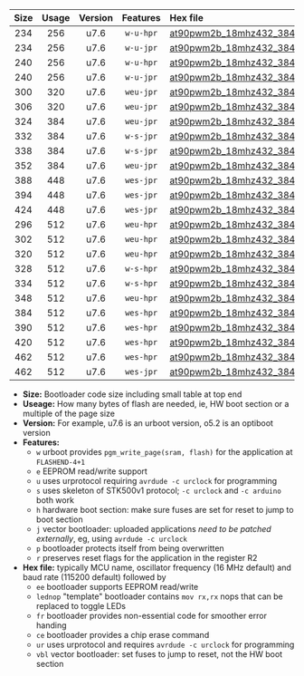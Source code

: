 |Size|Usage|Version|Features|Hex file|
|:-:|:-:|:-:|:-:|:--|
|234|256|u7.6|`w-u-hpr`|[at90pwm2b_18mhz432_38400bps_ur.hex](https://raw.githubusercontent.com/stefanrueger/urboot/main/at90pwm2b_18mhz432_38400bps_ur.hex)|
|234|256|u7.6|`w-u-jpr`|[at90pwm2b_18mhz432_38400bps_ur_vbl.hex](https://raw.githubusercontent.com/stefanrueger/urboot/main/at90pwm2b_18mhz432_38400bps_ur_vbl.hex)|
|240|256|u7.6|`w-u-hpr`|[at90pwm2b_18mhz432_38400bps_lednop_ur.hex](https://raw.githubusercontent.com/stefanrueger/urboot/main/at90pwm2b_18mhz432_38400bps_lednop_ur.hex)|
|240|256|u7.6|`w-u-jpr`|[at90pwm2b_18mhz432_38400bps_lednop_ur_vbl.hex](https://raw.githubusercontent.com/stefanrueger/urboot/main/at90pwm2b_18mhz432_38400bps_lednop_ur_vbl.hex)|
|300|320|u7.6|`weu-jpr`|[at90pwm2b_18mhz432_38400bps_ee_ur_vbl.hex](https://raw.githubusercontent.com/stefanrueger/urboot/main/at90pwm2b_18mhz432_38400bps_ee_ur_vbl.hex)|
|306|320|u7.6|`weu-jpr`|[at90pwm2b_18mhz432_38400bps_ee_lednop_ur_vbl.hex](https://raw.githubusercontent.com/stefanrueger/urboot/main/at90pwm2b_18mhz432_38400bps_ee_lednop_ur_vbl.hex)|
|324|384|u7.6|`weu-jpr`|[at90pwm2b_18mhz432_38400bps_ee_lednop_fr_ur_vbl.hex](https://raw.githubusercontent.com/stefanrueger/urboot/main/at90pwm2b_18mhz432_38400bps_ee_lednop_fr_ur_vbl.hex)|
|332|384|u7.6|`w-s-jpr`|[at90pwm2b_18mhz432_38400bps_vbl.hex](https://raw.githubusercontent.com/stefanrueger/urboot/main/at90pwm2b_18mhz432_38400bps_vbl.hex)|
|338|384|u7.6|`w-s-jpr`|[at90pwm2b_18mhz432_38400bps_lednop_vbl.hex](https://raw.githubusercontent.com/stefanrueger/urboot/main/at90pwm2b_18mhz432_38400bps_lednop_vbl.hex)|
|352|384|u7.6|`weu-jpr`|[at90pwm2b_18mhz432_38400bps_ee_lednop_fr_ce_ur_vbl.hex](https://raw.githubusercontent.com/stefanrueger/urboot/main/at90pwm2b_18mhz432_38400bps_ee_lednop_fr_ce_ur_vbl.hex)|
|388|448|u7.6|`wes-jpr`|[at90pwm2b_18mhz432_38400bps_ee_vbl.hex](https://raw.githubusercontent.com/stefanrueger/urboot/main/at90pwm2b_18mhz432_38400bps_ee_vbl.hex)|
|394|448|u7.6|`wes-jpr`|[at90pwm2b_18mhz432_38400bps_ee_lednop_vbl.hex](https://raw.githubusercontent.com/stefanrueger/urboot/main/at90pwm2b_18mhz432_38400bps_ee_lednop_vbl.hex)|
|424|448|u7.6|`wes-jpr`|[at90pwm2b_18mhz432_38400bps_ee_lednop_fr_vbl.hex](https://raw.githubusercontent.com/stefanrueger/urboot/main/at90pwm2b_18mhz432_38400bps_ee_lednop_fr_vbl.hex)|
|296|512|u7.6|`weu-hpr`|[at90pwm2b_18mhz432_38400bps_ee_ur.hex](https://raw.githubusercontent.com/stefanrueger/urboot/main/at90pwm2b_18mhz432_38400bps_ee_ur.hex)|
|302|512|u7.6|`weu-hpr`|[at90pwm2b_18mhz432_38400bps_ee_lednop_ur.hex](https://raw.githubusercontent.com/stefanrueger/urboot/main/at90pwm2b_18mhz432_38400bps_ee_lednop_ur.hex)|
|320|512|u7.6|`weu-hpr`|[at90pwm2b_18mhz432_38400bps_ee_lednop_fr_ur.hex](https://raw.githubusercontent.com/stefanrueger/urboot/main/at90pwm2b_18mhz432_38400bps_ee_lednop_fr_ur.hex)|
|328|512|u7.6|`w-s-hpr`|[at90pwm2b_18mhz432_38400bps.hex](https://raw.githubusercontent.com/stefanrueger/urboot/main/at90pwm2b_18mhz432_38400bps.hex)|
|334|512|u7.6|`w-s-hpr`|[at90pwm2b_18mhz432_38400bps_lednop.hex](https://raw.githubusercontent.com/stefanrueger/urboot/main/at90pwm2b_18mhz432_38400bps_lednop.hex)|
|348|512|u7.6|`weu-hpr`|[at90pwm2b_18mhz432_38400bps_ee_lednop_fr_ce_ur.hex](https://raw.githubusercontent.com/stefanrueger/urboot/main/at90pwm2b_18mhz432_38400bps_ee_lednop_fr_ce_ur.hex)|
|384|512|u7.6|`wes-hpr`|[at90pwm2b_18mhz432_38400bps_ee.hex](https://raw.githubusercontent.com/stefanrueger/urboot/main/at90pwm2b_18mhz432_38400bps_ee.hex)|
|390|512|u7.6|`wes-hpr`|[at90pwm2b_18mhz432_38400bps_ee_lednop.hex](https://raw.githubusercontent.com/stefanrueger/urboot/main/at90pwm2b_18mhz432_38400bps_ee_lednop.hex)|
|420|512|u7.6|`wes-hpr`|[at90pwm2b_18mhz432_38400bps_ee_lednop_fr.hex](https://raw.githubusercontent.com/stefanrueger/urboot/main/at90pwm2b_18mhz432_38400bps_ee_lednop_fr.hex)|
|462|512|u7.6|`wes-hpr`|[at90pwm2b_18mhz432_38400bps_ee_lednop_fr_ce.hex](https://raw.githubusercontent.com/stefanrueger/urboot/main/at90pwm2b_18mhz432_38400bps_ee_lednop_fr_ce.hex)|
|462|512|u7.6|`wes-jpr`|[at90pwm2b_18mhz432_38400bps_ee_lednop_fr_ce_vbl.hex](https://raw.githubusercontent.com/stefanrueger/urboot/main/at90pwm2b_18mhz432_38400bps_ee_lednop_fr_ce_vbl.hex)|

- **Size:** Bootloader code size including small table at top end
- **Useage:** How many bytes of flash are needed, ie, HW boot section or a multiple of the page size
- **Version:** For example, u7.6 is an urboot version, o5.2 is an optiboot version
- **Features:**
  + `w` urboot provides `pgm_write_page(sram, flash)` for the application at `FLASHEND-4+1`
  + `e` EEPROM read/write support
  + `u` uses urprotocol requiring `avrdude -c urclock` for programming
  + `s` uses skeleton of STK500v1 protocol; `-c urclock` and `-c arduino` both work
  + `h` hardware boot section: make sure fuses are set for reset to jump to boot section
  + `j` vector bootloader: uploaded applications *need to be patched externally*, eg, using `avrdude -c urclock`
  + `p` bootloader protects itself from being overwritten
  + `r` preserves reset flags for the application in the register R2
- **Hex file:** typically MCU name, oscillator frequency (16 MHz default) and baud rate (115200 default) followed by
  + `ee` bootloader supports EEPROM read/write
  + `lednop` "template" bootloader contains `mov rx,rx` nops that can be replaced to toggle LEDs
  + `fr` bootloader provides non-essential code for smoother error handing
  + `ce` bootloader provides a chip erase command
  + `ur` uses urprotocol and requires `avrdude -c urclock` for programming
  + `vbl` vector bootloader: set fuses to jump to reset, not the HW boot section
